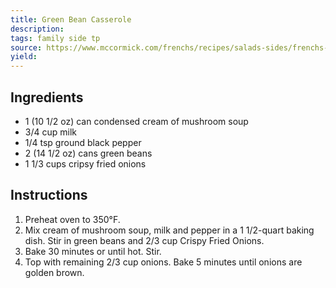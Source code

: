 ```yaml
---
title: Green Bean Casserole
description: 
tags: family side tp
source: https://www.mccormick.com/frenchs/recipes/salads-sides/frenchs-green-bean-casserole?amp=1
yield: 
---
```

## Ingredients
- 1 (10 1/2 oz) can condensed cream of mushroom soup
- 3/4 cup milk
- 1/4 tsp ground black pepper
- 2 (14 1/2 oz) cans green beans
- 1 1/3 cups cripsy fried onions

## Instructions
1. Preheat oven to 350°F.
2. Mix cream of mushroom soup, milk and pepper in a 1 1/2-quart baking dish. Stir in green beans and 2/3 cup Crispy Fried Onions.
3. Bake 30 minutes or until hot. Stir.
4. Top with remaining 2/3 cup onions. Bake 5 minutes until onions are golden brown.

